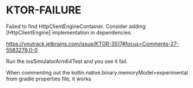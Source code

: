 # KTOR-FAILURE

Failed to find HttpClientEngineContainer. Consider adding [HttpClientEngine] implementation in dependencies.

https://youtrack.jetbrains.com/issue/KTOR-3517#focus=Comments-27-5583278.0-0

Run the iosSimulatorArm64Test and you see it fail.

When commenting out the kotlin.native.binary.memoryModel=experimental from gradle properties file, it works
